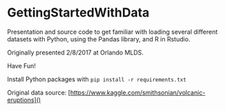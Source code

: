 # GettingStartedWithData
Presentation and source code to get familiar with loading several different datasets with Python, using the Pandas library, and R in Rstudio.

Originally presented 2/8/2017 at Orlando MLDS.

Have Fun!

Install Python packages with `pip install -r requirements.txt`

Original data source: [https://www.kaggle.com/smithsonian/volcanic-eruptions]()